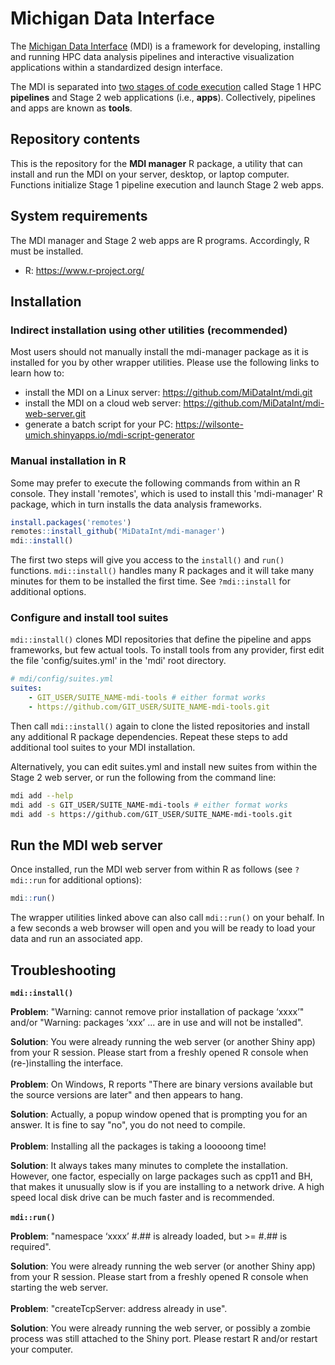 # Michigan Data Interface

The [Michigan Data Interface](https://midataint.github.io/) (MDI) 
is a framework for developing, installing and running 
HPC data analysis pipelines and interactive visualization 
applications within a standardized design interface.

The MDI is separated into 
[two stages of code execution](https://midataint.github.io/docs/analysis-flow/) 
called Stage 1 HPC **pipelines** and Stage 2 web applications (i.e., **apps**).
Collectively, pipelines and apps are known as **tools**.

## Repository contents

This is the repository for the **MDI manager** R package, a utility that
can install and run the MDI on your server, desktop, or laptop computer. 
Functions initialize Stage 1 pipeline execution and launch Stage 2 web apps.

## System requirements

The MDI manager and Stage 2 web apps are R programs.
Accordingly, R must be installed. 

- R: <https://www.r-project.org/>

## Installation

### Indirect installation using other utilities (recommended)

Most users should not manually install the mdi-manager package as it is 
installed for you by other wrapper utilities. Please use the 
following links to learn how to:

- install the MDI on a Linux server: <https://github.com/MiDataInt/mdi.git>
- install the MDI on a cloud web server: <https://github.com/MiDataInt/mdi-web-server.git>
- generate a batch script for your PC: <https://wilsonte-umich.shinyapps.io/mdi-script-generator>

### Manual installation in R

Some may prefer to execute the following commands from within an R console.
They install 'remotes', which is used to install this 'mdi-manager' R package, 
which in turn installs the data analysis frameworks.

```r
install.packages('remotes')
remotes::install_github('MiDataInt/mdi-manager')
mdi::install()
```

The first two steps will give you access
to the <code>install()</code> and <code>run()</code> functions.
<code>mdi::install()</code> handles many R packages and it
will take many minutes for them to be installed the first time. 
See <code>?mdi::install</code> for additional options.

### Configure and install tool suites

<code>mdi::install()</code> clones MDI repositories
that define the pipeline and apps frameworks, but few actual
tools. To install tools from any provider, first edit the file 
'config/suites.yml' in the 'mdi' root directory.

```yml
# mdi/config/suites.yml
suites:
    - GIT_USER/SUITE_NAME-mdi-tools # either format works
    - https://github.com/GIT_USER/SUITE_NAME-mdi-tools.git
```

Then call <code>mdi::install()</code> again to clone the listed
repositories and install any additional R package dependencies.
Repeat these steps to add additional tool suites to your MDI installation.

Alternatively, you can edit suites.yml and install new suites from within 
the Stage 2 web server, or run the following from the command line:

```bash
mdi add --help
mdi add -s GIT_USER/SUITE_NAME-mdi-tools # either format works
mdi add -s https://github.com/GIT_USER/SUITE_NAME-mdi-tools.git
```

## Run the MDI web server

Once installed, run the MDI web server from within R as follows (see
<code>?mdi::run</code> for additional options):

```r
mdi::run()
```

The wrapper utilities linked above can also call <code>mdi::run()</code> 
on your behalf. In a few seconds a web browser will open and you will be ready to 
load your data and run an associated app.

## Troubleshooting

**<code>mdi::install()</code>**

**Problem**: "Warning: cannot remove prior installation of package ‘xxxx’" and/or
"Warning: packages ‘xxx’ ... are in use and will not be installed".

**Solution**: You were already running the web server (or another Shiny app)
from your R session. Please start from a freshly opened R console when
(re-)installing the interface.
<br>
<br>
**Problem**: On Windows, R reports "There are binary versions available but the
source versions are later" and then appears to hang.

**Solution**: Actually, a popup window opened that is
prompting you for an answer. It is fine to say "no", you do not need to compile.
<br>
<br>
**Problem**: Installing all the packages is taking a looooong time!

**Solution**: It always takes many minutes to complete the installation.
However, one factor, especially on large packages such as cpp11 and BH,
that makes it unusually slow is if you are installing to a network drive.
A high speed local disk drive can be much faster and is recommended. 
<br>
<br>
**<code>mdi::run()</code>**

**Problem**: "namespace ‘xxxx’ #.## is already loaded, but >= #.## is required".

**Solution**: You were already running the web server (or another Shiny app)
from your R session. Please start from a freshly opened R console when
starting the web server.
<br>
<br>
**Problem**: "createTcpServer: address already in use".

**Solution**: You were already running the web server, or possibly a zombie
process was still attached to the Shiny port. Please restart R and/or restart your 
computer.
